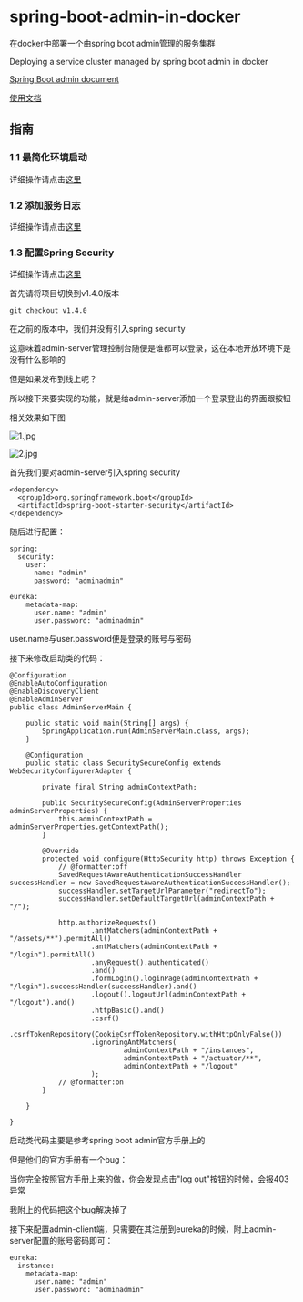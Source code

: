 # spring-boot-admin-in-docker
在docker中部署一个由spring boot admin管理的服务集群 

Deploying a service cluster managed by spring boot admin in docker

[Spring Boot admin document](http://codecentric.github.io/spring-boot-admin/2.0.2/#getting-started)

[使用文档](https://github.com/liumapp/spring-boot-admin-in-docker/wiki)

## 指南

### 1.1 最简化环境启动

详细操作请点击[这里](https://github.com/liumapp/spring-boot-admin-in-docker/wiki/1.1-%E6%9C%80%E7%AE%80%E5%8C%96%E7%8E%AF%E5%A2%83%E5%90%AF%E5%8A%A8)

### 1.2 添加服务日志

详细操作请点击[这里](https://github.com/liumapp/spring-boot-admin-in-docker/wiki/1.2-%E6%B7%BB%E5%8A%A0%E6%9C%8D%E5%8A%A1%E6%97%A5%E5%BF%97)

### 1.3 配置Spring Security

详细操作请点击[这里](https://github.com/liumapp/spring-boot-admin-in-docker/wiki/1.3-%E9%85%8D%E7%BD%AESpring-Security)

首先请将项目切换到v1.4.0版本

    git checkout v1.4.0
    
在之前的版本中，我们并没有引入spring security

这意味着admin-server管理控制台随便是谁都可以登录，这在本地开放环境下是没有什么影响的

但是如果发布到线上呢？

所以接下来要实现的功能，就是给admin-server添加一个登录登出的界面跟按钮

相关效果如下图

![1.jpg](https://github.com/liumapp/spring-boot-admin-in-docker/blob/master/pic/version1.3.0-1.jpg)

![2.jpg](https://github.com/liumapp/spring-boot-admin-in-docker/blob/master/pic/version1.3.0-2.jpg)

首先我们要对admin-server引入spring security

    <dependency>
      <groupId>org.springframework.boot</groupId>
      <artifactId>spring-boot-starter-security</artifactId>
    </dependency>
    
随后进行配置：
    
    spring:
      security:
        user:
          name: "admin"
          password: "adminadmin"
    
    eureka:
        metadata-map:
          user.name: "admin"
          user.password: "adminadmin"
          
user.name与user.password便是登录的账号与密码

接下来修改启动类的代码：

    @Configuration
    @EnableAutoConfiguration
    @EnableDiscoveryClient
    @EnableAdminServer
    public class AdminServerMain {
    
        public static void main(String[] args) {
            SpringApplication.run(AdminServerMain.class, args);
        }
    
        @Configuration
        public static class SecuritySecureConfig extends WebSecurityConfigurerAdapter {
    
            private final String adminContextPath;
    
            public SecuritySecureConfig(AdminServerProperties adminServerProperties) {
                this.adminContextPath = adminServerProperties.getContextPath();
            }
    
            @Override
            protected void configure(HttpSecurity http) throws Exception {
                // @formatter:off
                SavedRequestAwareAuthenticationSuccessHandler successHandler = new SavedRequestAwareAuthenticationSuccessHandler();
                successHandler.setTargetUrlParameter("redirectTo");
                successHandler.setDefaultTargetUrl(adminContextPath + "/");
    
                http.authorizeRequests()
                        .antMatchers(adminContextPath + "/assets/**").permitAll()
                        .antMatchers(adminContextPath + "/login").permitAll()
                        .anyRequest().authenticated()
                        .and()
                        .formLogin().loginPage(adminContextPath + "/login").successHandler(successHandler).and()
                        .logout().logoutUrl(adminContextPath + "/logout").and()
                        .httpBasic().and()
                        .csrf()
                        .csrfTokenRepository(CookieCsrfTokenRepository.withHttpOnlyFalse())
                        .ignoringAntMatchers(
                                adminContextPath + "/instances",
                                adminContextPath + "/actuator/**",
                                adminContextPath + "/logout"
                        );
                // @formatter:on
            }
    
        }
    
    }         
    
启动类代码主要是参考spring boot admin官方手册上的

但是他们的官方手册有一个bug：

当你完全按照官方手册上来的做，你会发现点击"log out"按钮的时候，会报403异常

我附上的代码把这个bug解决掉了

接下来配置admin-client端，只需要在其注册到eureka的时候，附上admin-server配置的账号密码即可：

    eureka:
      instance:
        metadata-map:
          user.name: "admin"
          user.password: "adminadmin"
    
    
                      